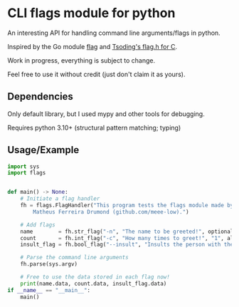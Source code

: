 # CLI flags module for python

An interesting API for handling command line arguments/flags in python.

Inspired by the Go module [flag](https://pkg.go.dev/flag) and [Tsoding's flag.h for C](https://github.com/tsoding/flag.h).

Work in progress, everything is subject to change.

Feel free to use it without credit (just don't claim it as yours).

## Dependencies

Only default library, but I used mypy and other tools for debugging.

Requires python 3.10+ (structural pattern matching; typing)

## Usage/Example

```py
import sys
import flags


def main() -> None:
    # Initiate a flag handler
    fh = flags.FlagHandler("This program tests the flags module made by \
        Matheus Ferreira Drumond (github.com/meee-low).")

    # Add flags
    name        = fh.str_flag("-n", "The name to be greeted!", optional=False, aliases=["--name"])
    count       = fh.int_flag("-c", "How many times to greet!", "1", aliases=["--count"])
    insult_flag = fh.bool_flag("--insult", "Insults the person with the name.")

    # Parse the command line arguments
    fh.parse(sys.argv)

    # Free to use the data stored in each flag now!
    print(name.data, count.data, insult_flag.data)
if __name__ == "__main__":
    main()

```

